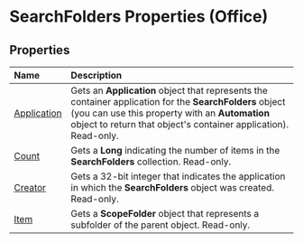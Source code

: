 
# SearchFolders Properties (Office)

## Properties



|**Name**|**Description**|
|:-----|:-----|
| [Application](c499edb2-ca9e-81ec-521c-82527a5fbb54.md)|Gets an  **Application** object that represents the container application for the **SearchFolders** object (you can use this property with an **Automation** object to return that object's container application). Read-only.|
| [Count](d7d34fe2-eafb-58d7-83b5-f23a542abadb.md)|Gets a  **Long** indicating the number of items in the **SearchFolders** collection. Read-only.|
| [Creator](3c1866a1-7ced-b731-0f8e-4afff6d0e071.md)|Gets a 32-bit integer that indicates the application in which the  **SearchFolders** object was created. Read-only.|
| [Item](e3ea4b1a-648e-1266-8a88-ef0cbd978989.md)|Gets a  **ScopeFolder** object that represents a subfolder of the parent object. Read-only.|
